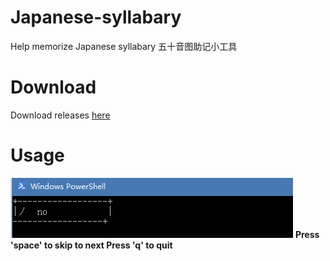 # Japanese-syllabary
Help memorize Japanese syllabary 五十音图助记小工具

# Download
Download releases <a href="https://github.com/StevenZack/Japanese-syllabary/releases/tag/first">here</a>

# Usage
<img src="https://github.com/StevenZack/Japanese-syllabary/blob/master/%E6%8D%95%E8%8E%B7.PNG?raw=true"/>
<b>Press 'space' to skip to next </b>
<b>Press 'q' to quit</b>
